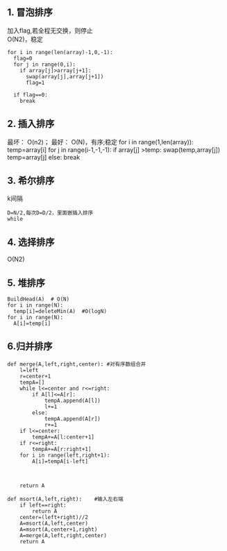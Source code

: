 ## 1. 冒泡排序
加入flag,若全程无交换，则停止 <br>
O(N2)，稳定
```
for i in range(len(array)-1,0,-1):
  flag=0
  for j in range(0,i):
    if array[j]>array[j+1]:
      swap(array[j],array[j+1])
      flag=1

  if flag==0:
    break
``` 

## 2. 插入排序
最坏： O(n2)； 最好： O(N)，有序;稳定
for i in range(1,len(array)):
  temp=array[i]
  for j in range(i-1,-1,-1):
    if array[j] >temp:
      swap(temp,array[j])
      temp=array[j]
    else:
      break
 
## 3. 希尔排序
k间隔
```
D=N/2,每次D=D/2，里面嵌插入排序
while 
```

## 4. 选择排序
O(N2)

## 5. 堆排序
```
BuildHead(A)  # O(N)
for i in range(N):
  temp[i]=deleteMin(A)  #O(logN)
for i in range(N):
  A[i]=temp[i]
```
## 6.归并排序
```
def merge(A,left,right,center): #对有序数组合并
    l=left
    r=center+1
    tempA=[]
    while l<=center and r<=right:
        if A[l]<=A[r]:
            tempA.append(A[l])
            l+=1
        else:
            tempA.append(A[r])
            r+=1
    if l<=center:
        tempA+=A[l:center+1]
    if r<=right:
        tempA+=A[r:right+1]
    for i in range(left,right+1):
        A[i]=tempA[i-left]
        
        
    
    return A

def msort(A,left,right):    #输入左右端
    if left==right:
        return A    
    center=(left+right)//2
    A=msort(A,left,center)
    A=msort(A,center+1,right)    
    A=merge(A,left,right,center)
    return A
```
